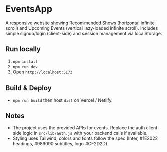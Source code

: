 # EventsApp
A responsive website showing Recommended Shows (horizontal infinite scroll) and Upcoming Events (vertical lazy-loaded infinite scroll). Includes simple signup/login (client-side) and session management via localStorage.


## Run locally


1. `npm install`
2. `npm run dev`
3. Open `http://localhost:5173`


## Build & Deploy


- `npm run build` then host `dist` on Vercel / Netlify.


## Notes


- The project uses the provided APIs for events. Replace the auth client-side logic in `src/lib/auth.js` with your backend calls if available.
- Styling uses Tailwind; colors and fonts follow the spec (Inter, #1E2022 headings, #989090 subtitles, logo #CF2D2D).
